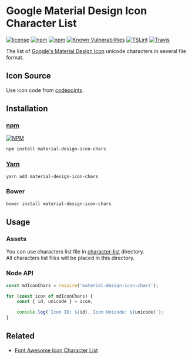 # Google Material Design Icon Character List
[![license](https://img.shields.io/github/license/gluons/material-design-icon-chars.svg?style=flat-square)](https://github.com/gluons/material-design-icon-chars/blob/master/LICENSE)
[![npm](https://img.shields.io/npm/v/material-design-icon-chars.svg?style=flat-square)](https://www.npmjs.com/package/material-design-icon-chars)
[![npm](https://img.shields.io/npm/dt/material-design-icon-chars.svg?style=flat-square)](https://www.npmjs.com/package/material-design-icon-chars)
[![Known Vulnerabilities](https://snyk.io/test/github/gluons/material-design-icon-chars/badge.svg?targetFile=package.json&style=flat-square)](https://snyk.io/test/github/gluons/material-design-icon-chars?targetFile=package.json)
[![TSLint](https://img.shields.io/badge/TSLint-gluons-15757B.svg?style=flat-square)](https://github.com/gluons/tslint-config-gluons)
[![Travis](https://img.shields.io/travis/gluons/material-design-icon-chars.svg?style=flat-square)](https://travis-ci.org/gluons/material-design-icon-chars)

The list of [Google's Material Design Icon](https://github.com/google/material-design-icons) unicode characters in several file format.

## Icon Source
Use icon code from [codepoints](https://github.com/google/material-design-icons/blob/3.0.1/iconfont/codepoints).

## Installation

### [npm](https://www.npmjs.com/)

[![NPM](https://nodei.co/npm/material-design-icon-chars.png?downloads=true&downloadRank=true&stars=true)](https://www.npmjs.com/package/material-design-icon-chars)

```bash
npm install material-design-icon-chars
```

### [Yarn](https://yarnpkg.com/)

```bash
yarn add material-design-icon-chars
```

### Bower

```bash
bower install material-design-icon-chars
```

## Usage

### Assets

You can use characters list file in [character-list](./character-list) directory.  
All characters list files will be placed in this directory.

### Node API

```js
const mdIconChars = require('material-design-icon-chars');

for (const icon of mdIconChars) {
	const { id, unicode } = icon;

	console.log(`Icon ID: ${id}, Icon Unicode: ${unicode}`);
}
```

## Related

- [Font Awesome Icon Character List](https://github.com/gluons/Font-Awesome-Icon-Chars)
